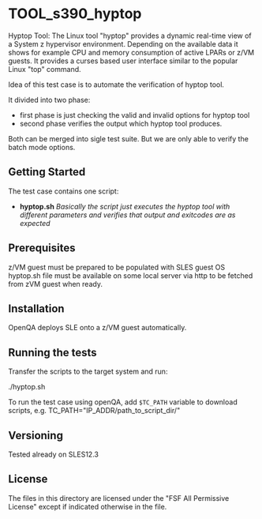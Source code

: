 # TOOL_s390_hyptop

Hyptop Tool: The Linux tool "hyptop" provides a dynamic real-time view of a System z hypervisor environment.
Depending on the available data it shows for example CPU and memory consumption of active LPARs or z/VM guests.
It provides a curses based user interface similar to the popular Linux "top" command.

Idea of this test case is to automate the verification of hyptop tool.

It divided into two phase:
- first phase is just checking the valid and invalid options for hyptop tool
- second phase verifies the output which hyptop tool produces.

Both can be merged into sigle test suite. But we are only able to verify the batch mode options.


## Getting Started

The test case contains one script:

- **hyptop.sh** *Basically the script just executes the hyptop tool with different parameters and verifies that output and exitcodes are as expected*

## Prerequisites

z/VM guest must be prepared to be populated with SLES guest OS
hyptop.sh file must be available on some local server via http to be fetched from zVM guest when ready.

## Installation

OpenQA deploys SLE onto a z/VM guest automatically.


## Running the tests

Transfer the scripts to the target system and run:

./hyptop.sh

To run the test case using openQA, add `$TC_PATH` variable to download scripts, e.g.
TC_PATH="IP_ADDR/path_to_script_dir/"

## Versioning

Tested already on SLES12.3

## License

The files in this directory are licensed under the "FSF All Permissive License" except if indicated otherwise in the file.
